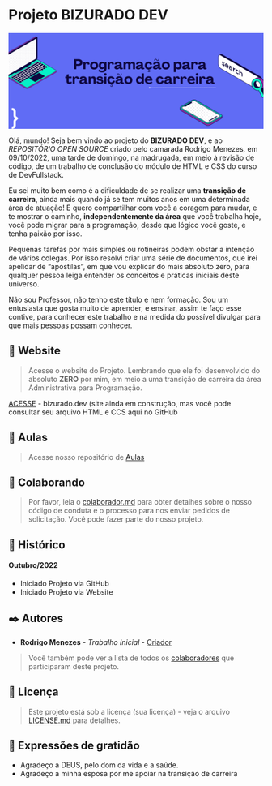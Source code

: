 # Projeto BIZURADO DEV
<img align="center" src="https://github.com/rodrusantu-dev/Bizurado-Dev/blob/main/img/web-site/banner-principal.png">

 
Olá, mundo! 
Seja bem vindo ao projeto do  **BIZURADO DEV**, e ao *REPOSITÓRIO OPEN SOURCE* criado pelo camarada Rodrigo Menezes, em 09/10/2022, uma tarde de domingo, na madrugada, em meio à revisão de código, de um trabalho de conclusão do módulo de HTML e CSS do curso de DevFullstack.

Eu sei muito bem como é a dificuldade de se realizar uma **transição de carreira**, ainda mais quando já se tem muitos anos em uma determinada área de atuação! E quero compartilhar com você a coragem para mudar, e te mostrar o caminho, **independentemente da área** que você trabalha hoje, você pode migrar para a programação, desde que lógico você goste, e tenha paixão por isso.

Pequenas tarefas por mais simples ou rotineiras podem obstar a intenção de vários colegas. Por isso resolvi criar uma série de documentos, que irei apelidar de “apostilas”, em que vou explicar do mais absoluto zero, para qualquer pessoa leiga entender os conceitos e práticas iniciais deste universo.

Não sou Professor, não tenho este título e nem formação. Sou um entusiasta que gosta muito de aprender, e ensinar, assim te faço esse contive, para conhecer este trabalho e na medida do possível divulgar para que mais pessoas possam conhecer.

## 🔰 Website 

> Acesse o website do Projeto. Lembrando que ele foi desenvolvido do absoluto **ZERO** por mim, em meio a uma transição de carreira da área Administrativa para Programação.

[ACESSE](https://bizurado.dev) - bizurado.dev (site ainda em construção, mas você pode consultar seu arquivo HTML e CCS aqui no GitHub

## 📕 Aulas 

> Acesse nosso repositório de [Aulas](https://github.com/rodrusantu-dev/Bizurado-Dev/blob/main/Markdown/aulas.md)

## 🤝 Colaborando

> Por favor, leia o [colaborador.md](https://github.com/rodrusantu-dev/Bizurado-Dev/blob/main/Markdown/colaborador.md) para obter detalhes sobre o nosso código de conduta e o processo para nos enviar pedidos de solicitação. Você pode fazer parte do nosso projeto.

## 📌 Histórico

#### Outubro/2022
* Iniciado Projeto via GitHub
* Iniciado Projeto via Website

## ✒️ Autores

* **Rodrigo Menezes** - *Trabalho Inicial* - [Criador](https://github.com/rodrusantu-dev)

> Você também pode ver a lista de todos os [colaboradores](https://github.com/rodrusantu-dev/Bizurado-Dev/blob/main/Markdown/colaborador.md) que participaram deste projeto.

## 📄 Licença

> Este projeto está sob a licença (sua licença) - veja o arquivo [LICENSE.md](https://github.com/rodrusantu-dev/Bizurado-Dev/blob/main/LICENSE) para detalhes.

## 🎁 Expressões de gratidão

* Agradeço a DEUS, pelo dom da vida e a saúde.
* Agradeço a minha esposa por me apoiar na transição de carreira
